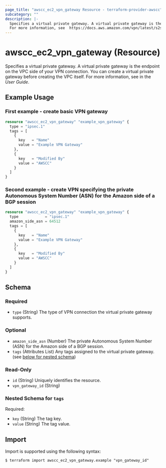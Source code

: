 ```yaml
---
page_title: "awscc_ec2_vpn_gateway Resource - terraform-provider-awscc"
subcategory: ""
description: |-
  Specifies a virtual private gateway. A virtual private gateway is the endpoint on the VPC side of your VPN connection. You can create a virtual private gateway before creating the VPC itself.
  For more information, see  https://docs.aws.amazon.com/vpn/latest/s2svpn/VPC_VPN.html in the User Guide.
---
```


# awscc_ec2_vpn_gateway (Resource)

Specifies a virtual private gateway. A virtual private gateway is the endpoint on the VPC side of your VPN connection. You can create a virtual private gateway before creating the VPC itself.
 For more information, see [](https://docs.aws.amazon.com/vpn/latest/s2svpn/VPC_VPN.html) in the *User Guide*.

## Example Usage

### First example - create basic VPN gateway

```terraform
resource "awscc_ec2_vpn_gateway" "example_vpn_gateway" {
  type = "ipsec.1"
  tags = [
    {
      key   = "Name"
      value = "Example VPN Gateway"
    },
    {
      key   = "Modified By"
      value = "AWSCC"
    }
  ]
}
```

### Second example - create VPN specifying the private Autonomous System Number (ASN) for the Amazon side of a BGP session

```terraform
resource "awscc_ec2_vpn_gateway" "example_vpn_gateway" {
  type            = "ipsec.1"
  amazon_side_asn = 64512
  tags = [
    {
      key   = "Name"
      value = "Example VPN Gateway"
    },
    {
      key   = "Modified By"
      value = "AWSCC"
    }
  ]
}
```

<!-- schema generated by tfplugindocs -->
## Schema

### Required

- `type` (String) The type of VPN connection the virtual private gateway supports.

### Optional

- `amazon_side_asn` (Number) The private Autonomous System Number (ASN) for the Amazon side of a BGP session.
- `tags` (Attributes List) Any tags assigned to the virtual private gateway. (see [below for nested schema](#nestedatt--tags))

### Read-Only

- `id` (String) Uniquely identifies the resource.
- `vpn_gateway_id` (String)

<a id="nestedatt--tags"></a>
### Nested Schema for `tags`

Required:

- `key` (String) The tag key.
- `value` (String) The tag value.

## Import

Import is supported using the following syntax:

```shell
$ terraform import awscc_ec2_vpn_gateway.example "vpn_gateway_id"
```